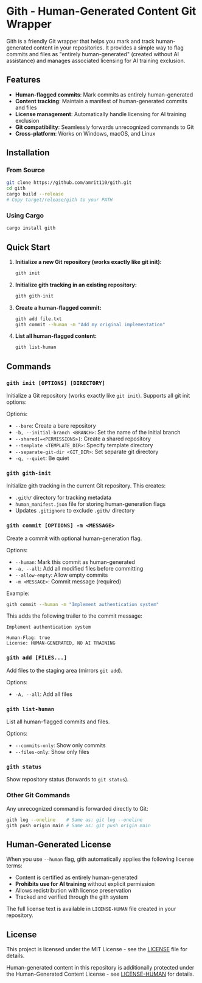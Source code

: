 # Gith - Human-Generated Content Git Wrapper

Gith is a friendly Git wrapper that helps you mark and track human-generated content in your repositories. It provides a simple way to flag commits and files as "entirely human-generated" (created without AI assistance) and manages associated licensing for AI training exclusion.

## Features

- **Human-flagged commits**: Mark commits as entirely human-generated
- **Content tracking**: Maintain a manifest of human-generated commits and files
- **License management**: Automatically handle licensing for AI training exclusion
- **Git compatibility**: Seamlessly forwards unrecognized commands to Git
- **Cross-platform**: Works on Windows, macOS, and Linux

## Installation

### From Source

```bash
git clone https://github.com/amrit110/gith.git
cd gith
cargo build --release
# Copy target/release/gith to your PATH
```

### Using Cargo

```bash
cargo install gith
```

## Quick Start

1. **Initialize a new Git repository (works exactly like git init):**
   ```bash
   gith init
   ```

2. **Initialize gith tracking in an existing repository:**
   ```bash
   gith gith-init
   ```

3. **Create a human-flagged commit:**
   ```bash
   gith add file.txt
   gith commit --human -m "Add my original implementation"
   ```

4. **List all human-flagged content:**
   ```bash
   gith list-human
   ```

## Commands

### `gith init [OPTIONS] [DIRECTORY]`
Initialize a Git repository (works exactly like `git init`). Supports all git init options:

Options:
- `--bare`: Create a bare repository
- `-b, --initial-branch <BRANCH>`: Set the name of the initial branch
- `--shared[=<PERMISSIONS>]`: Create a shared repository
- `--template <TEMPLATE_DIR>`: Specify template directory
- `--separate-git-dir <GIT_DIR>`: Set separate git directory
- `-q, --quiet`: Be quiet

### `gith gith-init`
Initialize gith tracking in the current Git repository. This creates:
- `.gith/` directory for tracking metadata
- `human_manifest.json` file for storing human-generation flags
- Updates `.gitignore` to exclude `.gith/` directory

### `gith commit [OPTIONS] -m <MESSAGE>`
Create a commit with optional human-generation flag.

Options:
- `--human`: Mark this commit as human-generated
- `-a, --all`: Add all modified files before committing
- `--allow-empty`: Allow empty commits
- `-m <MESSAGE>`: Commit message (required)

Example:
```bash
gith commit --human -m "Implement authentication system"
```

This adds the following trailer to the commit message:
```
Implement authentication system

Human-Flag: true
License: HUMAN-GENERATED, NO AI TRAINING
```

### `gith add [FILES...]`
Add files to the staging area (mirrors `git add`).

Options:
- `-A, --all`: Add all files

### `gith list-human`
List all human-flagged commits and files.

Options:
- `--commits-only`: Show only commits
- `--files-only`: Show only files

### `gith status`
Show repository status (forwards to `git status`).

### Other Git Commands
Any unrecognized command is forwarded directly to Git:
```bash
gith log --oneline    # Same as: git log --oneline
gith push origin main # Same as: git push origin main
```

## Human-Generated License

When you use `--human` flag, gith automatically applies the following license terms:

- Content is certified as entirely human-generated
- **Prohibits use for AI training** without explicit permission
- Allows redistribution with license preservation
- Tracked and verified through the gith system

The full license text is available in `LICENSE-HUMAN` file created in your repository.

## License

This project is licensed under the MIT License - see the [LICENSE](LICENSE) file for details.

Human-generated content in this repository is additionally protected under the Human-Generated Content License - see [LICENSE-HUMAN](LICENSE-HUMAN) for details.
